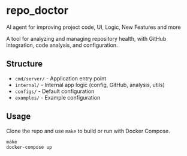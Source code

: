 # repo_doctor
AI agent for improving project code, UI, Logic, New Features and more 


A tool for analyzing and managing repository health, with GitHub integration, code analysis, and configuration.

## Structure

- `cmd/server/` - Application entry point
- `internal/` - Internal app logic (config, GitHub, analysis, utils)
- `configs/` - Default configuration
- `examples/` - Example configuration

## Usage

Clone the repo and use `make` to build or run with Docker Compose.

```
make
docker-compose up
```
